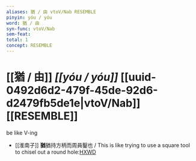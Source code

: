 ```yaml
---
aliases: 猶 / 由 vtoV/Nab RESEMBLE
pinyin: yóu / yóu
word: 猶 / 由
syn-func: vtoV/Nab
sem-feat: 
total: 1
concept: RESEMBLE 
---
```

# [[猶 / 由]] *[[yóu / yóu]]*  [[uuid-0492d6d2-479f-45de-92d6-d2479fb5de1e|vtoV/Nab]] [[RESEMBLE]]
be like V-ing
 - [[淮南子]] **猶**猶持方柄而周員鑿也 / This is like trying to use a square tool to chisel out a round hole:[HXWD](https://hxwd.org/textview.html?location=KR3j0010_tls_013-11a.18)